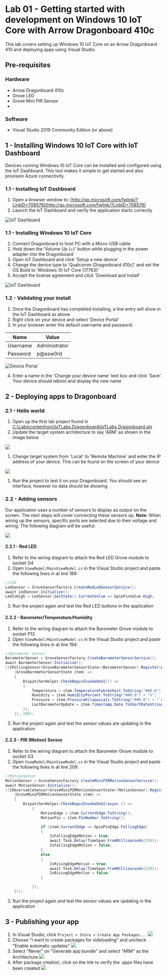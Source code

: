 # Lab 01 - Getting started with development on Windows 10 IoT Core with Arrow Dragonboard 410c

This lab covers setting up Windows 10 IoT Core on an Arrow Dragonboard 410 and deploying apps using Visual Studio.

## Pre-requisites
### Hardware
* Arrow Dragonboard 410c
* Grove LED
* Grove Mini PIR Sensor
* 


### Software
* Visual Studio 2019 Community Edition (or above)

## 1 - Installing Windows 10 IoT Core with IoT Dashboard

Devices running Windows 10 IoT Core can be installed and configured using the IoT Dashboard. This tool makes it simple to get started and also provision Azure connectivity.

### 1.1 - Installing IoT Dashboard

1. Open a browser window to: [http://go.microsoft.com/fwlink/?LinkID=708576](http://go.microsoft.com/fwlink/?LinkID=708576)
1. Launch the IoT Dashboard and verify the application starts correctly

![IoT Dashboard](./media/1_iotdashboard.png)

### 1.1 - Installing Windows 10 IoT Core

1. Connect Dragonboard to host PC with a Micro-USB cable
1. Hold down the 'Volume Up (+)' button while plugging in the power adapter into the Dragonboard
1. Open IoT Dashboard and click 'Setup a new device'
1. Change the device type to 'Qualcomm \[Dragonboard 410c\]' and set the OS Build to 'Windows 10 IoT Core (17763)'
1. Accept the license agreement and click 'Download and Install'

![IoT Dashboard](./media/1_iotdashboard2.png)


### 1.2 - Validating your install

1. Once the Dragonboard has completed installing, a line entry will show in the IoT Dashboard as above
2. Right click on your device and select 'Device Portal'
3. In your browser enter the default username and password:

|Name    |Value|
|--------|-----|
|Username|Administrator|
|Password|p@ssw0rd|

![Device Portal](./media/1_deviceportal1.png)

4. Enter a name in the 'Change your device name' text box and click 'Save'. Your device should reboot and display the new name 



## 2 - Deploying apps to Dragonboard

### 2.1 - Hello world

1. Open up the first lab project found in [C:\Labs\content\src\IoTLabs.Dragonboard\IoTLabs.Dragonboard.sln](file:///C:\Labs\content\src\IoTLabs.Dragonboard.sln) 
1. Update the target system architecture to say 'ARM' as shown in the image below

![](./media/1_vs3.png)

1. Change target system from 'Local' to 'Remote Machine' and enter the IP address of your device. This can be found on the screen of your device

![](./media/1_vs2.png)

1. Run the project to test it on your Dragonboard. You should see an interface, however no data should be showing

### 2.2 - Adding sensors

Our application uses a number of sensors to display as output on the screen. The next steps will cover connecting these sensors up. **Note:** When wiring up the sensors, specific ports are selected due to their voltage and wiring. The following diagram will be useful:

![](./media/1_wiring.png)

#### 2.2.1 - Red LED

1. Refer to the wiring diagram to attach the Red LED Grove module to socket G4
2. Open ```ViewModel/MainViewModel.cs``` in the Visual Studio project and paste the following lines in at line 189:
```csharp
//LED
LedSensor = GroveSensorFactory.CreateRedLedSensorService();
await LedSensor.Initialize();
LedIsHigh = LedSensor.GetState().CurrentValue == GpioPinValue.High;
``` 
3. Run the project again and test the Red LED buttons in the application

#### 2.2.2 - Barometer/Temperature/Humidity

1. Refer to the wiring diagram to attach the Barometer Grove module to socket P13
2. Open ```ViewModel/MainViewModel.cs``` in the Visual Studio project and paste the following lines in at line 194:

```csharp
//Barometer Sensor
BarometerSensor = GroveSensorFactory.CreateBarometerSensorService();
await BarometerSensor.Initialize();
((IPollingSensor<GroveBarometerSensorState>)BarometerSensor).Register(new Action<GroveBarometerSensorState>(
    (GroveBarometerSensorState item) =>
    {
        DispatcherHelper.CheckBeginInvokeOnUI(() =>
        {
            Temperature = item.TemperatureFahrenheit.ToString("##0.0") + " F";
            Humidity = item.HumidityPercent.ToString("##0.0") + "%";
            Pressure = item.PressureKilopascals.ToString("##0.0") + " kPA";
            LastBarometerUpdate = item.Timestamp.Date.ToShortDateString() + " " + item.Timestamp.Date.ToLongTimeString();
        });
    }), 250);
``` 
3. Run the project again and test the sensor values are updating in the application

#### 2.2.3 - PIR (Motion) Sensor

1. Refer to the wiring diagram to attach the Barometer Grove module to socket G3
2. Open ```ViewModel/MainViewModel.cs``` in the Visual Studio project and paste the following lines in at line 209:

```csharp
//MotionSensor
MotionSensor = GroveSensorFactory.CreateMiniPIRMotionSensorService();
await MotionSensor.Initialize();
((IObservableSensor<GroveMiniPIRMotionSensorState>)MotionSensor).Register(new Action<GroveMiniPIRMotionSensorState>(
    (GroveMiniPIRMotionSensorState item) =>
    {
        DispatcherHelper.CheckBeginInvokeOnUI(async () =>
            {
                MotionEdge = item.CurrentEdge.ToString();
                MotionPin = item.PinNumber.ToString();

                if (item.CurrentEdge == GpioPinEdge.FallingEdge)
                {
                    IsFallingEdgeMotion = true;
                    await Task.Delay(TimeSpan.FromMilliseconds(250));
                    IsFallingEdgeMotion = false;
                }
                else
                {
                    IsRisingEdgeMotion = true;
                    await Task.Delay(TimeSpan.FromMilliseconds(250));
                    IsRisingEdgeMotion = false;
                }

            });
    }));
``` 
3. Run the project again and test the sensor values are updating in the application

## 3 - Publishing your app

1. In Visual Studio, click ```Project > Store > Create App Packages...```
![](./media/1_createapppackages.png)
2. Choose "I want to create packages for sideloading" and uncheck "Enable automatic updates"
![](./media/1_createapppackages4.png)
3. Select "Never" on "Generate app bundle" and select "ARM" as the Architecture 
![](./media/1_createapppackages2.png)
4. After package creation, click on the link to verify the .appx files have been created
![](./media/1_createapppackages5.png)




